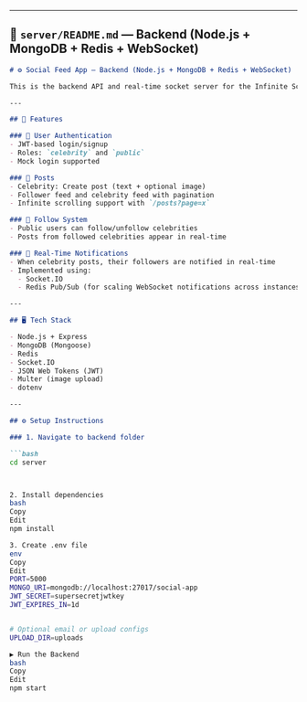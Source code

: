
---

## 📁 `server/README.md` — Backend (Node.js + MongoDB + Redis + WebSocket)

```markdown
# ⚙️ Social Feed App – Backend (Node.js + MongoDB + Redis + WebSocket)

This is the backend API and real-time socket server for the Infinite Scroll Social Feed application.

---

## 🚀 Features

### 🔐 User Authentication
- JWT-based login/signup
- Roles: `celebrity` and `public`
- Mock login supported

### 📝 Posts
- Celebrity: Create post (text + optional image)
- Follower feed and celebrity feed with pagination
- Infinite scrolling support with `/posts?page=x`

### 👥 Follow System
- Public users can follow/unfollow celebrities
- Posts from followed celebrities appear in real-time

### 🔔 Real-Time Notifications
- When celebrity posts, their followers are notified in real-time
- Implemented using:
  - Socket.IO
  - Redis Pub/Sub (for scaling WebSocket notifications across instances)

---

## 🖥 Tech Stack

- Node.js + Express
- MongoDB (Mongoose)
- Redis
- Socket.IO
- JSON Web Tokens (JWT)
- Multer (image upload)
- dotenv

---

## ⚙️ Setup Instructions

### 1. Navigate to backend folder

```bash
cd server



2. Install dependencies
bash
Copy
Edit
npm install

3. Create .env file
env
Copy
Edit
PORT=5000
MONGO_URI=mongodb://localhost:27017/social-app
JWT_SECRET=supersecretjwtkey
JWT_EXPIRES_IN=1d


# Optional email or upload configs
UPLOAD_DIR=uploads

▶️ Run the Backend
bash
Copy
Edit
npm start
